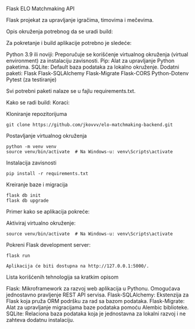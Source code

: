 Flask ELO Matchmaking API

Flask projekat za upravljanje igračima, timovima i mečevima.

Opis okruženja potrebnog da se uradi build:

Za pokretanje i build aplikacije potrebno je sledeće:

Python 3.9 ili noviji: Preporučuje se korišćenje virtualnog okruženja (virtual environment) za instalaciju zavisnosti.
Pip: Alat za upravljanje Python paketima.
SQLite: Default baza podataka za lokalno okruženje.
Dodatni paketi:
        Flask
        Flask-SQLAlchemy
        Flask-Migrate
        Flask-CORS
        Python-Dotenv
        Pytest (za testiranje)

Svi potrebni paketi nalaze se u fajlu requirements.txt.

Kako se radi build:
Koraci:

Kloniranje repozitorijuma

    git clone https://github.com/jkovvv/elo-matchmaking-backend.git

Postavljanje virtualnog okruženja

    python -m venv venv
    source venv/bin/activate  # Na Windows-u: venv\Scripts\activate

Instalacija zavisnosti

    pip install -r requirements.txt

Kreiranje baze i migracija

    flask db init
    flask db upgrade

Primer kako se aplikacija pokreće:

Aktiviraj virtualno okruženje:

    source venv/bin/activate  # Na Windows-u: venv\Scripts\activate

Pokreni Flask development server:

    flask run

    Aplikacija će biti dostupna na http://127.0.0.1:5000/.

Lista korišćenih tehnologija sa kratkim opisom

Flask: Mikroframework za razvoj web aplikacija u Pythonu. Omogućava jednostavno pravljenje REST API servisa.
Flask-SQLAlchemy: Ekstenzija za Flask koja pruža ORM podršku za rad sa bazom podataka.
Flask-Migrate: Alat za upravljanje migracijama baze podataka pomoću Alembic biblioteke.
SQLite: Relaciona baza podataka koja je jednostavna za lokalni razvoj i ne zahteva dodatnu instalaciju.
